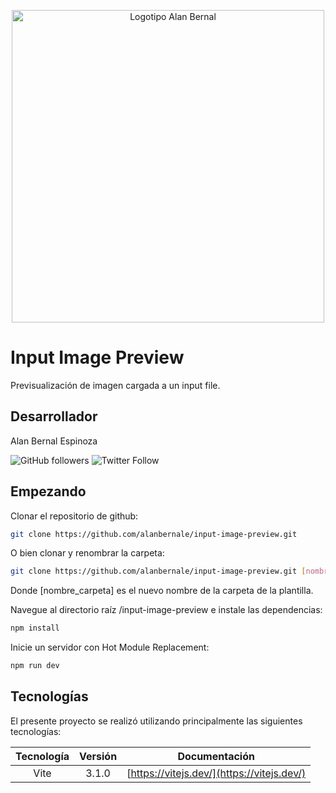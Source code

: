<p align="center"><img src="https://alanbernalpe.sfo3.digitaloceanspaces.com/_proyectos/alanbernal/isologo-full-bernaldev.svg" alt="Logotipo Alan Bernal" width="500"></p>

# Input Image Preview

Previsualización de imagen cargada a un input file.

## Desarrollador

Alan Bernal Espinoza

![GitHub followers](https://img.shields.io/github/followers/alanbernale?label=%C2%A1Follow%20me%21&style=social)
![Twitter Follow](https://img.shields.io/twitter/follow/alanbernale?label=%C2%A1Follow%20me%21&style=social)

## Empezando

Clonar el repositorio de github:

```bash
git clone https://github.com/alanbernale/input-image-preview.git
```

O bien clonar y renombrar la carpeta:

```bash
git clone https://github.com/alanbernale/input-image-preview.git [nombre_carpeta]
```

Donde [nombre_carpeta] es el nuevo nombre de la carpeta de la plantilla.

Navegue al directorio raíz /input-image-preview e instale las dependencias:

```bash
npm install
```

Inicie un servidor con Hot Module Replacement:

```bash
npm run dev
```

## Tecnologías

El presente proyecto se realizó utilizando principalmente las siguientes tecnologías:

| Tecnología | Versión |               Documentación                |
| :--------: | :-----: | :----------------------------------------: |
|    Vite    |  3.1.0  | [https://vitejs.dev/](https://vitejs.dev/) |
